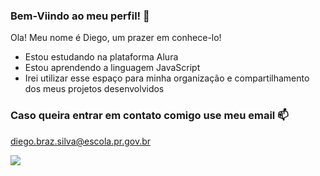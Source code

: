 ### Bem-Viindo ao meu perfil! 🧡

Ola! Meu nome é Diego, um prazer em conhece-lo!

 - Estou estudando na plataforma Alura
 - Estou aprendendo a linguagem JavaScript
 - Irei utilizar esse espaço para minha organização e compartilhamento dos meus projetos desenvolvidos

### Caso queira entrar em contato comigo use meu email 📫

diego.braz.silva@escola.pr.gov.br

![](https://media.tenor.com/XEQsKJrqPSEAAAAi/friday-night.gif)
